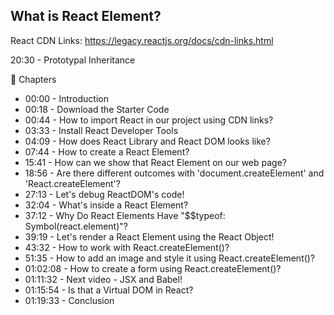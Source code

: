 ## What is React Element?

React CDN Links: https://legacy.reactjs.org/docs/cdn-links.html

20:30 - Prototypal Inheritance

📖 Chapters
- 00:00 - Introduction
- 00:18 - Download the Starter Code
- 00:44 - How to import React in our project using CDN links?
- 03:33 - Install React Developer Tools
- 04:09 - How does React Library and React DOM looks like?
- 07:44 - How to create a React Element?
- 15:41 - How can we show that React Element on our web page?
- 18:56 - Are there different outcomes with 'document.createElement' and 'React.createElement'?
- 27:13 - Let's debug ReactDOM's code!
- 32:04 - What's inside a React Element?
- 37:12 - Why Do React Elements Have "$$typeof: Symbol(react.element)"?
- 39:19 - Let's render a React Element using the React Object!
- 43:32 - How to work with React.createElement()?
- 51:35 - How to add an image and style it using React.createElement()?
- 01:02:08 - How to create a form using React.createElement()?
- 01:11:32 - Next video - JSX and Babel!
- 01:15:54 - Is that a Virtual DOM in React?
- 01:19:33 - Conclusion
